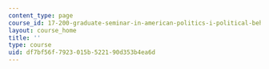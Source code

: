 ```yaml
---
content_type: page
course_id: 17-200-graduate-seminar-in-american-politics-i-political-behavior-fall-2016
layout: course_home
title: ''
type: course
uid: df7bf56f-7923-015b-5221-90d353b4ea6d
---
```

